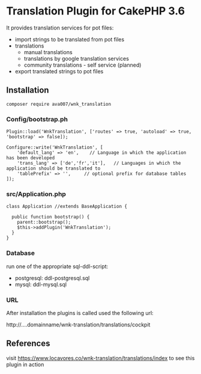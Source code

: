  
# Translation Plugin for CakePHP 3.6

It provides translation services for pot files:

- import strings to be translated from pot files
- translations
  - manual translations
  - translations by google translation services
  - community translations - self service (planned)
- export translated strings to pot files
 


## Installation
``` shell
composer require ava007/wnk_translation
```

### Config/bootstrap.ph
```
Plugin::load('WnkTranslation', ['routes' => true, 'autoload' => true, 'bootstrap' => false]);

Configure::write('WnkTranslation', [
    'default_lang' => 'en',    // Language in which the application has been developed
    'trans_lang' => ['de','fr','it'],   // Languages in which the application should be translated to
    'tablePrefix' => '',     // optional prefix for database tables
]);
```
### src/Application.php
```
class Application //extends BaseApplication {

  public function bootstrap() {
    parent::bootstrap();
    $this->addPlugin('WnkTranslation');
  }
}
```
### Database

run one of the appropriate sql-ddl-script:
- postgresql:   ddl-postgresql.sql
- mysql:        ddl-mysql.sql

### URL

After installation the plugins is called used the following url:

http://....domainname/wnk-translation/translations/cockpit


## References



visit https://www.locavores.co/wnk-translation/translations/index to see this plugin in action

